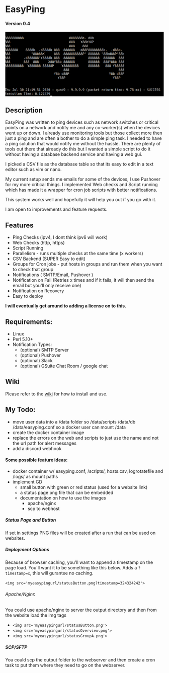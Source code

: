 # EasyPing

#### Version 0.4
![alt text](https://github.com/scotticles/EasyPing/raw/master/screenshots/screenshot.png "Run Screenshot")
## Description

EasyPing was written to ping devices such as network switches or critical points on a network and notify me and any co-worker(s) when the devices went up or down. I already use monitoring tools but those collect more then just a ping and are often a bother to do a simple ping task. I needed to have a ping solution that would notify me without the hassle. There are plenty of tools out there that already do this but I wanted a simple script to do it without having a database backend service and having a web gui.

I picked a CSV file as the database table so that its easy to edit in a text editor such as vim or nano.

My current setup sends me emails for some of the devices, I use Pushover for my more critical things. I implemented Web checks and Script running which has made it a wrapper for cron job scripts with better notifications.

This system works well and hopefully it will help you out if you go with it.

I am open to improvements and feature requests.

## Features

* Ping Checks (ipv4, I dont think ipv6 will work)
* Web Checks (http, https)
* Script Running
* Parallelism - runs multiple checks at the same time (x workers)
* CSV Backend (SUPER Easy to edit)
* Groups for Cron jobs - put hosts in groups and run them when you want to check that group
* Notifications ( SMTP/Email, Pushover )
* Notification on Fail (Retries x times and if it fails, it will then send the email but you'll only receive one)
* Notification on Recovery
* Easy to deploy

**I will eventually get around to adding a license on to this.**

## Requirements: 

 * Linux
 * Perl 5.10+
 * Notification Types:
    * (optional) SMTP Server
    * (optional) Pushover
    * (optional) Slack
    * (optional) GSuite Chat Room / google chat

## Wiki
Please refer to the [wiki](https://github.com/scotticles/EasyPing/wiki) for how to install and use.

## My Todo:
* move user data into a /data folder so /data/scripts /data/db /data/easyping.conf so a docker user can mount /data
* create the docker container image
* replace the errors on the web and scripts to just use the name and not the url path for alert messages
* add a discord webhook

#### Some possible feature ideas:
* docker container w/ easyping.conf, /scripts/, hosts.csv, logrotatefile and /logs/ as mount paths
* implement GD
    * small button with green or red status (used for a website link)
    * a status page png file that can be embedded
    * documentation on how to use the images
        * apache/nginx
        * scp to webhost

##### Status Page and Button
If set in settings PNG files will be created after a run that can be used on websites.

##### Deployment Options
Because of browser caching, you'll want to append a timestamp on the page load. You'll want it to be something like this below. Adds a ` ?timestamp=x `, this will gurantee no caching.
 
` <img src='myeasypingurl/statusButton.png?timestamp=324324242'> `

###### Apache/Nginx
You could use apache/nginx to server the output directory and then from the website load the img tags
* ` <img src='myeasypingurl/statusButton.png'> `
* ` <img src='myeasypingurl/statusOverview.png'> `
* ` <img src='myeasypingurl/statusGroupA.png'> `

##### SCP/SFTP
You could scp the output folder to the webserver and then create a cron task to put them where they need to go on the webserver.
